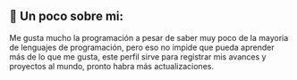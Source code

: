 ## 🌟 Un poco sobre mi:
Me gusta mucho la programación a pesar de saber muy poco de la mayoria de lenguajes de programación, pero eso no impide que pueda aprender más de lo que me gusta, este perfil sirve para registrar mis avances y proyectos al mundo, pronto habra más actualizaciones.
